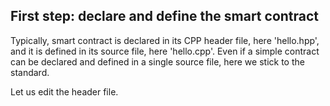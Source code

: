 
## First step: declare and define the smart contract

Typically, smart contract is declared in its CPP header file, here 'hello.hpp', and it is defined in its source file, here 'hello.cpp'. Even if a simple contract can be declared and defined in a single source file, here we stick to the standard.

Let us edit the header file.
